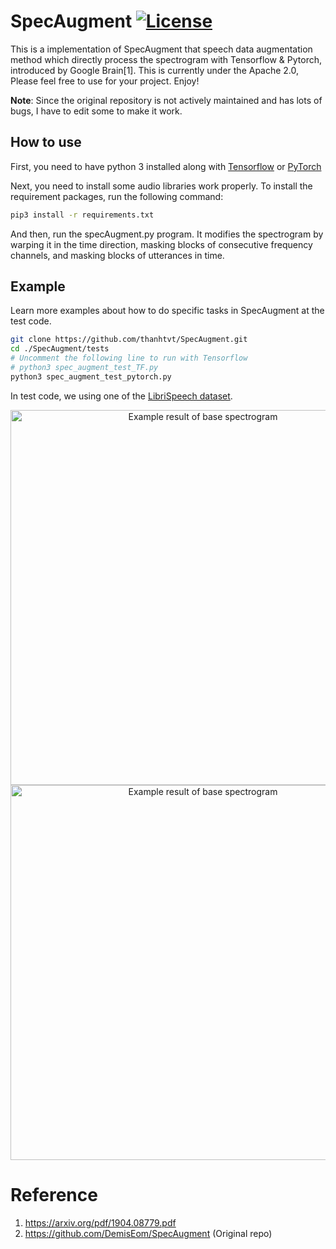 # SpecAugment [![License](https://img.shields.io/badge/License-Apache%202.0-blue.svg)](https://opensource.org/licenses/Apache-2.0)
This is a implementation of SpecAugment that speech data augmentation method which directly process the spectrogram with Tensorflow & Pytorch, introduced by Google Brain[1]. This is currently under the Apache 2.0, Please feel free to use for your project. Enjoy!  
  
**Note**: Since the original repository is not actively maintained and has lots of bugs, I have to edit some to make it work.

## How to use

First, you need to have python 3 installed along with [Tensorflow](https://www.tensorflow.org/install/) or [PyTorch](https://pytorch.org/get-started/locally/)

Next, you need to install some audio libraries work properly. To install the requirement packages, run the following command:

```bash
pip3 install -r requirements.txt
```

And then, run the specAugment.py program. It modifies the spectrogram by warping it in the time direction, masking blocks of consecutive frequency channels, and masking blocks of utterances in time.

## Example
Learn more examples about how to do specific tasks in SpecAugment at the test code.

```bash
git clone https://github.com/thanhtvt/SpecAugment.git
cd ./SpecAugment/tests
# Uncomment the following line to run with Tensorflow
# python3 spec_augment_test_TF.py
python3 spec_augment_test_pytorch.py
```
In test code, we using one of the [LibriSpeech dataset](http://www.openslr.org/12/).

<p align="center">
  <img src="https://github.com/shelling203/SpecAugment/blob/master/images/Figure_1.png" alt="Example result of base spectrogram" width=600>
  <img src="https://github.com/shelling203/SpecAugment/blob/master/images/Figure_2.png" alt="Example result of base spectrogram" width=600>
</p>


# Reference

1. https://arxiv.org/pdf/1904.08779.pdf
2. https://github.com/DemisEom/SpecAugment (Original repo)
